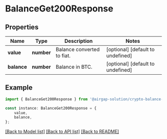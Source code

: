 # BalanceGet200Response


## Properties

Name | Type | Description | Notes
------------ | ------------- | ------------- | -------------
**value** | **number** | Balance converted to fiat. | [optional] [default to undefined]
**balance** | **number** | Balance in BTC. | [optional] [default to undefined]

## Example

```typescript
import { BalanceGet200Response } from '@airgap-solution/crypto-balance-rest-client';

const instance: BalanceGet200Response = {
    value,
    balance,
};
```

[[Back to Model list]](../README.md#documentation-for-models) [[Back to API list]](../README.md#documentation-for-api-endpoints) [[Back to README]](../README.md)
